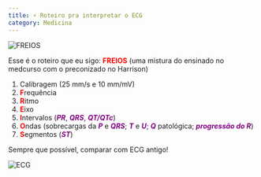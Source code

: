 ```yaml
---
title: ⚡ Roteiro pra interpretar o ECG
category: Medicina
---
```


<style>
    strong {
        color: red;
    }
    em {
        color: purple;
        font-weight: bold;
    }
</style>

![FREIOS](/img/medicina/ecg.png)

Esse é o roteiro que eu sigo: **FREIOS** (uma mistura do ensinado no medcurso com o preconizado no Harrison)

1. Calibragem (25 mm/s e 10 mm/mV)
3. **F**requência
2. **R**itmo
3. **E**ixo
4. **I**ntervalos (*PR*, *QRS*, *QT/QTc*)
5. **O**ndas (sobrecargas da *P* e *QRS*; *T* e *U*; *Q* patológica; *progressão do R*)
6. **S**egmentos (*ST*)

Sempre que possível, comparar com ECG antigo!

![ECG](/img/gifs/ekg2.gif)